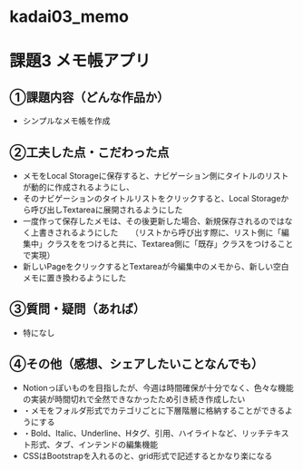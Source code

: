 # kadai03_memo
# 課題3 メモ帳アプリ

## ①課題内容（どんな作品か）
- シンプルなメモ帳を作成

## ②工夫した点・こだわった点
- メモをLocal Storageに保存すると、ナビゲーション側にタイトルのリストが動的に作成されるようにし、
- そのナビゲーションのタイトルリストをクリックすると、Local Storageから呼び出しTextareaに展開されるようにした
- 一度作って保存したメモは、その後更新した場合、新規保存されるのではなく上書きされるようにした
　 （リストから呼び出す際に、リスト側に「編集中」クラスををつけると共に、Textarea側に「既存」クラスをつけることで実現）
- 新しいPageをクリックするとTextareaが今編集中のメモから、新しい空白メモに置き換わるようにした
   
## ③質問・疑問（あれば）
- 特になし

## ④その他（感想、シェアしたいことなんでも）
- Notionっぽいものを目指したが、今週は時間確保が十分でなく、色々な機能の実装が時間切れで全然できなかったため引き続き作成したい
- ・メモをフォルダ形式でカテゴリごとに下層階層に格納することができるようにする
- ・Bold、Italic、Underline、Hタグ、引用、ハイライトなど、リッチテキスト形式、タブ、インテンドの編集機能
- CSSはBootstrapを入れるのと、grid形式で記述するとかなり楽になる
